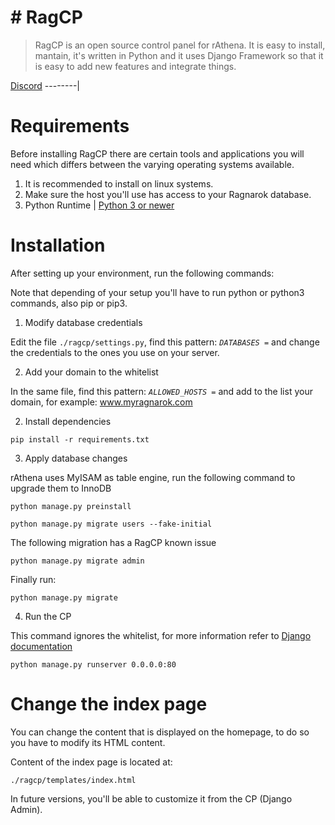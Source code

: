 # # RagCP
> RagCP is an open source control panel for rAthena. It is easy to install, mantain, it's written in Python and it uses Django Framework so that it is easy to add new features and integrate things.

[Discord](https://discord.gg/2Y92RMS)
--------|

# Requirements
Before installing RagCP there are certain tools and applications you will need which
differs between the varying operating systems available.

1. It is recommended to install on linux systems.
2. Make sure the host you'll use has access to your Ragnarok database.
3. Python Runtime | [Python 3 or newer](https://www.python.org/downloads/)

# Installation

After setting up your environment, run the following commands:

Note that depending of your setup you'll have to run python or python3 commands, also pip or pip3.

1. Modify database credentials

Edit the file `./ragcp/settings.py`, find this pattern: *`DATABASES =`*  and change the credentials to the ones you use on your server.

2. Add your domain to the whitelist

In the same file, find this pattern: *`ALLOWED_HOSTS =`* and add to the list your domain, for example: www.myragnarok.com

2. Install dependencies

`pip install -r requirements.txt`

3. Apply database changes

rAthena uses MyISAM as table engine, run the following command to upgrade them to InnoDB

`python manage.py preinstall`

`python manage.py migrate users --fake-initial`

The following migration has a RagCP known issue

`python manage.py migrate admin`

Finally run:

`python manage.py migrate`

4. Run the CP

This command ignores the whitelist, for more information refer to [Django documentation](https://docs.djangoproject.com/en/3.0/ref/django-admin/)

`python manage.py runserver 0.0.0.0:80`

# Change the index page

You can change the content that is displayed on the homepage, to do so you have to modify its HTML content.

Content of the index page is located at:

`./ragcp/templates/index.html`

In future versions, you'll be able to customize it from the CP (Django Admin).
